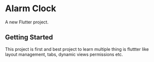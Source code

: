 # Alarm Clock

A new Flutter project.

## Getting Started
 This project is first and best project to learn multiple thing is fluttter like layout management, tabs, dynamic views permissions etc.